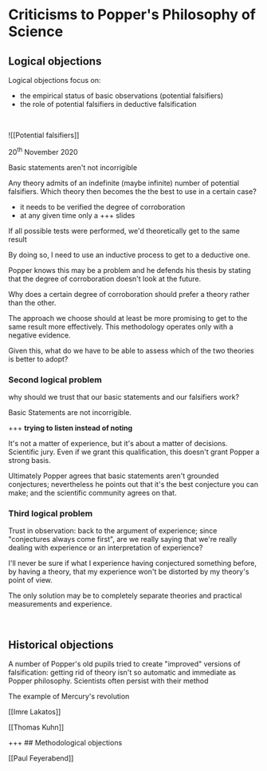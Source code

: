 # Criticisms to Popper's Philosophy of Science

## Logical objections

Logical objections focus on:
- the empirical status of basic observations (potential falsifiers)
- the role of potential falsifiers in deductive falsification

<br>

![[Potential falsifiers]]

<p class="date">20<sup>th</sup> November 2020</p>

Basic statements aren't not incorrigible

Any theory admits of an indefinite (maybe infinite) number of potential falsifiers. Which theory then becomes the the best to use in a certain case?

- it needs to be verified the degree of corroboration
- at any given time only a +++ slides

If all possible tests were performed, we'd theoretically get to the same result

By doing so, I need to use an inductive process to get to a deductive one.


Popper knows this may be a problem and he defends his thesis by stating that the degree of corroboration doesn't look at the future.

Why does a certain degree of corroboration should prefer a theory rather than the other.

The approach we choose should at least be more promising to get to the same result more effectively. This methodology operates only with a negative evidence.

Given this, what do we have to be able to assess which of the two theories is better to adopt?


### Second logical problem

why should we trust that our basic statements and our falsifiers work?

Basic Statements are not incorrigible.

+++ **trying to listen instead of noting**

It's not a matter of experience, but it's about a matter of decisions. Scientific jury. Even if we grant this qualification, this doesn't grant Popper a strong basis.

Ultimately Popper agrees that basic statements aren't grounded conjectures; nevertheless he points out that it's the best conjecture you can make; and the scientific community agrees on that.

### Third logical problem

Trust in observation: back to the argument of experience; since "conjectures always come first", are we really saying that we're really dealing with experience or an interpretation of experience?

I'll never be sure if what I experience having conjectured something before, by having a theory, that my experience won't be distorted by my theory's point of view.

The only solution may be to completely separate theories and practical measurements and experience.

<br>

## Historical objections

A number of Popper's old pupils tried to create "improved" versions of falsification: getting rid of theory isn't so automatic and immediate as Popper philosophy. Scientists often persist with their method

The example of Mercury's revolution

[[Imre Lakatos]]

[[Thomas Kuhn]]

+++ ## Methodological objections

[[Paul Feyerabend]]

